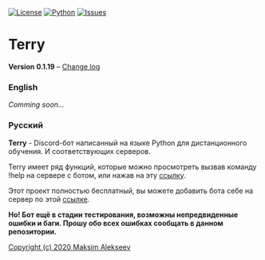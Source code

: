 [![License](https://img.shields.io/github/license/onixuniverse/terry-bot)](https://www.apache.org/licenses/LICENSE-2.0)
[![Python](https://img.shields.io/badge/python-3.8-blue.svg)](https://python.org)
[![Issues](https://img.shields.io/github/issues/onixuniverse/terry-bot)](https://github.com/onixuniverse/terry-bot/issues)

# Terry
**Version 0.1.19** – [Change log](CHANGELOG.md)

### English
_Comming soon..._

### Русский
**Terry** - Discord-бот написанный на языке Python для дистанционного обучения. И соответствующих серверов.

Terry имеет ряд функций, которые можно просмотреть вызвав команду  !help  на сервере с ботом, или нажав на эту [ссылку](docs\commands.md).

Этот проект полностью бесплатный, вы можете добавить бота себе на сервер по этой [ссылке](https://discord.com/api/oauth2/authorize?client_id=663412377693454336&permissions=8&scope=bot).

**Но! Бот ещё в стадии тестирования, возможны непредвиденные ошибки и баги. Прошу обо всех ошибках сообщать в данном репозитории.**

[Copyright (c) 2020 Maksim Alekseev](LICENSE)
